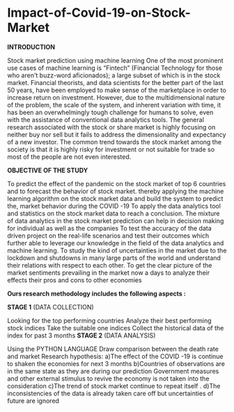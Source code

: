 # Impact-of-Covid-19-on-Stock-Market

**INTRODUCTION**

Stock market prediction using machine learning
One of the most prominent use cases of machine learning is “Fintech” (Financial
Technology for those who aren't buzz-word aficionados); a large subset of which is in
the stock market. Financial theorists, and data scientists for the better part of the last
50 years, have been employed to make sense of the marketplace in order to increase
return on investment. However, due to the multidimensional nature of the problem,
the scale of the system, and inherent variation with time, it has been an
overwhelmingly tough challenge for humans to solve, even with the assistance of
conventional data analytics tools.
The general research associated with the stock or share market is highly focusing on
neither buy nor sell but it fails to address the dimensionality and expectancy of a new
investor. The common trend towards the stock market among the society is that it is
highly risky for investment or not suitable for trade so most of the people are not even
interested.

**OBJECTIVE OF THE STUDY** 

To predict the effect of the pandemic on the stock market of top 6 countries and
to forecast the behavior of stock market. thereby applying the machine learning
algorithm on the stock market data and build the system to predict the, market
behavior during the COVID -19
To apply the data analytics tool and statistics on the stock market data to reach
a conclusion. The mixture of data analytics in the stock market prediction can
help in decision making for individual as well as the companies
To test the accuracy of the data driven project on the real-life scenarios and test
their outcomes which further able to leverage our knowledge in the field of the
data analytics and machine learning.
To study the kind of uncertainties in the market due to the lockdown and
shutdowns in many large parts of the world and understand their relations with
respect to each other.
To get the clear picture of the market sentiments prevailing in the market now a
days to analyze their effects their pros and cons to other economies

**Ours research methodology includes the following aspects :**

**STAGE 1**
(DATA COLLECTION)

Looking for the top performing
countries
Analyze their best performing
stock indices
Take the suitable one indices
Collect the historical data of the
index for past 3 months
**STAGE 2**
(DATA ANALYSIS)

Using the PYTHON LANGUAGE
Draw comparison between the death
rate and market
Research hypothesis:
a)The effect of the COVID -19 is continue to shaken the economies for
next 3 months
b)Countries of observations are in the same state as they are during our
prediction Government measures and other external stimulus to revive
the economy is not taken into the consideration
c)The trend of stock market continue to repeat itself .
d)The inconsistencies of the data is already taken care off but
uncertainties of future are ignored
